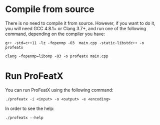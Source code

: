 # Compile from source

There is no need to compile it from source. However, if you want to do it, you will need GCC 4.8.1+ or Clang 3.7+, and run one of the following command, depending on the compiler you have:

`g++ -std=c++11 -lz -fopenmp -O3  main.cpp -static-libstdc++ -o profeatx`

`clang -fopenmp=libomp -O3 -o profeatx main.cpp`

# Run ProFeatX

You can run ProFeatX using the following command:

`./profeatx -i <input> -o <output> -e <encoding>`

In order to see the help:

`./profeatx --help`
